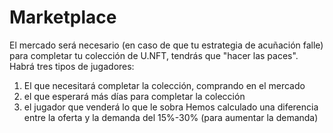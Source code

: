 # Marketplace

El mercado será necesario (en caso de que tu estrategia de acuñación falle) para completar tu colección de U.NFT, tendrás que "hacer las paces". Habrá tres tipos de jugadores:

1. El que necesitará completar la colección, comprando en el mercado
2. el que esperará más días para completar la colección
3. el jugador que venderá lo que le sobra Hemos calculado una diferencia entre la oferta y la demanda del 15%-30% (para aumentar la demanda)
